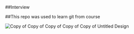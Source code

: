 ##Interview

##This repo was used to learn  git from course

![Copy of Copy of Copy of Copy of Copy of Untitled Design](https://github.com/Puneet574/Interview/assets/76563152/e74ce965-e5cb-4834-8be4-e28d72dcb6c4)
